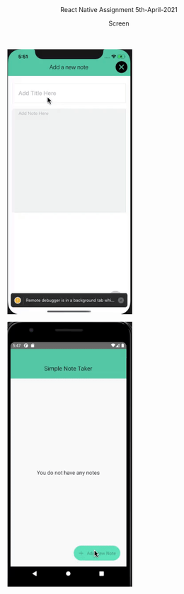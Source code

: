 <div align="center">React Native Assignment 5th-April-2021</div>

<p style="text-align:center;margin-bottom:50px"> Screen</p>

![ios](./Screenshots/ios.gif)

![ios](./Screenshots/android.gif)

<br>
<br>
